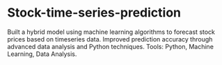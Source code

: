 # Stock-time-series-prediction
Built a hybrid model using machine learning algorithms to forecast stock prices based on timeseries data. 
Improved prediction accuracy through advanced data analysis and Python techniques. 
Tools: Python, Machine Learning, Data Analysis.
